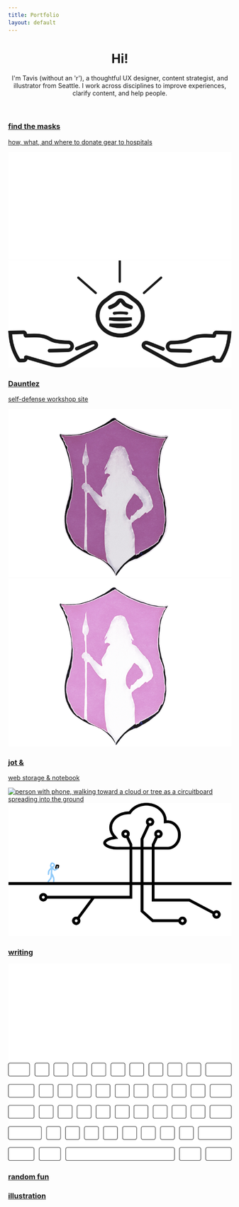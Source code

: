 ```yaml
---
title: Portfolio
layout: default
---
```


<header class="intro"> <!-- introduction -->
  <div class="introContainer">
    <h1 class="introHead display">Hi!</h1>
    <p class="introText">I'm Tavis (without an 'r'), a thoughtful UX designer, content strategist, and illustrator from Seattle. I work across disciplines to improve experiences, clarify content, and help people.</p>
  </div>
</header>

<section class="studies sideMargin" id="projects"> <!-- wrapper for cards -->
  <article class="card project04">
    <a href="project04.html" class="dispBlock paddingSmB">
      <h1 class="padText leadingSm">find the masks</h1>
      <p class="padText">how, what, and where to donate gear to hospitals</p>
      <div class="projContainer padText"> <!-- center images in grid and add padding to sides -->
        <img src="images/ftm-logo-dk-share.svg" alt="a shining mask above an outstreched hand" class="projPic preferDark">
        <img src="images/ftm-logo-lt-share.svg" alt="a shining mask above an outstreched hand" class="projPic preferLight">
      </div>
    </a>
  </article>

  <article class="card project03">
    <a href="project03.html" class="dispBlock paddingSmB">
      <h1 class="padText">Dauntlez</h1>
      <p class="padText">self-defense workshop site</p>
      <img src="images/dauntDark.png" alt="shield decorated with an amazon carrying a spear" class="projPic preferDark">
      <img src="images/dauntLight.png" alt="shield decorated with an amazon carrying a spear" class="projPic preferLight">
    </a>
  </article>

  <article class="card project01">
    <a href="project01.html" class="dispBlock">
      <h1 class="padText">jot &</h1>
      <p class="padText">web storage & notebook</p>
      <img src="images/netWalk.png" alt="person with phone, walking toward a cloud or tree as a circuitboard spreading into the ground" class="projPic preferDark">
      <img src="images/netwalkLight.png" alt="person with phone, walking toward a cloud or tree as a circuitboard spreading into the ground" class="projPic preferLight">
    </a>
  </article>

  <!--
  <article class="card project02">
    <a href="project02.html" class="dispBlock paddingSmB">
      <h1 class="padText">bus_hop</h1>
      <p class="padText">mobile transit app</p>
      <img src="" alt="" class="projPic preferDark">
      <img src="" alt="" class="projPic preferLight">
    </a>
  </article>
  -->

  <article class="card writing">
    <a href="writing.html" class="dispBlock paddingSmB">
      <h1 class="padText">writing</h1>
      <img src="images/keysLt.svg" alt="outlines of keys on keyboard" class="projPic preferDark" paddingSm>
      <img src="images/keysDk.svg" alt="outlines of keys on keyboard" class="projPic preferLight paddingSm">
    </a>
  </article>

  <article class="card fun">
    <a href="random.html" class="paddingSmB bgCover darkLink imageLink writeWhite">
      <h1 class="padText">random fun</h1>
    </a>
  </article>

  <article class="card illustration">
    <a href="illustration.html" class="bgCover darkLink imageLink writeVert">
      <h1>illustration</h1>
    </a>
  </article>
</section> <!-- end showcase for cards -->
